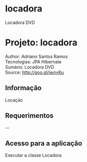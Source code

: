 locadora
========

Locadora DVD



Projeto: locadora
========================
Author: Adriano Santos Ramos <br>
Tecnologias: JPA Hibernate <br>
Sumário: Locadora DVD <br>
Source: http://goo.gl/jwnyKu

Informação
-----------

Locação 


Requerimentos
-------------------

--

Acesso para a aplicação
---------------------

Executar a classe Locadora


